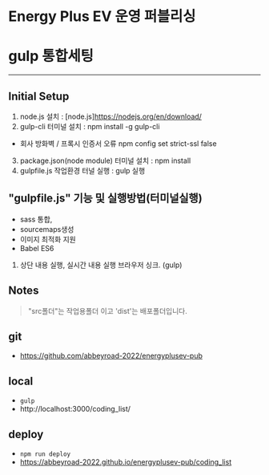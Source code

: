 # Energy Plus EV 운영 퍼블리싱

# gulp 통합세팅
--------------

## Initial Setup
1. node.js 설치                          : [node.js]https://nodejs.org/en/download/
2. gulp-cli 터미널 설치                   : npm install -g gulp-cli
- 회사 방화벽 / 프록시 인증서 오류
  npm config set strict-ssl false
3. package.json(node module) 터미널 설치  : npm install
4. gulpfile.js 작업환경 터널 실행          : gulp 실행


## "gulpfile.js" 기능 및 실행방법(터미널실행)
* sass 통합,
* sourcemaps생성
* 이미지 최적화 지원
* Babel ES6

1. 상단 내용 실행, 실시간 내용 실행 브라우저 싱크. (gulp)

## Notes
<blockquote>
    "src폴더"는 작업용폴더 이고 'dist'는 배포폴더입니다.
</blockquote>

## git
- https://github.com/abbeyroad-2022/energyplusev-pub

## local
- `gulp`
- http://localhost:3000/coding_list/

## deploy
- `npm run deploy`
- https://abbeyroad-2022.github.io/energyplusev-pub/coding_list